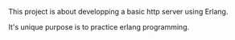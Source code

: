 This project is about developping a basic http server using Erlang.

It's unique purpose is to practice erlang programming.
